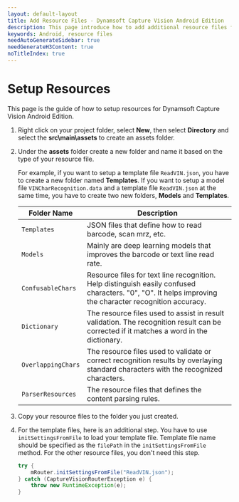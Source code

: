 ```yaml
---
layout: default-layout
title: Add Resource Files - Dynamsoft Capture Vision Android Edition
description: This page introduce how to add additional resource files for Dynamsoft Capture Vision Android Edition.
keywords: Android, resource files
needAutoGenerateSidebar: true
needGenerateH3Content: true
noTitleIndex: true
---
```


# Setup Resources

This page is the guide of how to setup resources for Dynamsoft Capture Vision Android Edition.

1. Right click on your project folder, select **New**, then select **Directory** and select the **src\main\assets** to create an assets folder.

2. Under the **assets** folder create a new folder and name it based on the type of your resource file.

   For example, if you want to setup a template file `ReadVIN.json`, you have to create a new folder named **Templates**. If you want to setup a model file `VINCharRecognition.data` and a template file `ReadVIN.json` at the same time, you have to create two new folders, **Models** and **Templates**.

   | Folder Name | Description |
   | ----------- | ----------- |
   | `Templates` | JSON files that define how to read barcode, scan mrz, etc. |
   | `Models` | Mainly are deep learning models that improves the barcode or text line read rate. |
   | `ConfusableChars` | Resource files for text line recognition. Help distinguish easily confused characters. "0", "O". It helps improving the character recognition accuracy. |
   | `Dictionary` | The resource files used to assist in result validation. The recognition result can be corrected if it matches a word in the dictionary. |
   | `OverlappingChars` | The resource files used to validate or correct recognition results by overlaying standard characters with the recognized characters. |
   | `ParserResources` | The resource files that defines the content parsing rules. |

3. Copy your resource files to the folder you just created.

4. For the template files, here is an additional step. You have to use `initSettingsFromFile` to load your template file. Template file name should be specified as the `filePath` in the `initSettingsFromFile` method. For the other resource files, you don't need this step.

   ```java
   try {
       mRouter.initSettingsFromFile("ReadVIN.json");
   } catch (CaptureVisionRouterException e) {
       throw new RuntimeException(e);
   }
   ```
